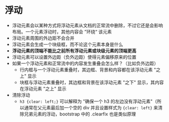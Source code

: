 # 浮动

- 浮动元素会以某种方式将浮动元素从文档的正常流中删除，不过它还是会影响布局。一个元素浮动时，其他内容会 ”环绕“ 该元素
- 浮动元素周围的外边距不会合并
- 浮动元素会生成一个块级框，而不论这个元素本身是什么
- **浮动元素的顶端不能比之前所有浮动元素或块级元素的顶端更高**
- 浮动元素可以设置外边距（负外边距）使得元素偏移原来的位置
- 如果一个浮动元素和正常流中的内容发生重叠会怎么样？（比如负外边距）
  - 行内框与一个浮动元素重叠时，其边框、背景和内容都在该浮动元素 "之上" 显示
  - 块框与浮动元素重叠时，其边框和背景在该浮动元素 "之下" 显示，其内容在浮动元素 "之上" 显示
- 清除浮动
  - `h3 {clear: left;}` 可以解释为 "确保一个 h3 的左边没有浮动元素"（所以通常在父元素最后加一个空的 div 并且设置样式为 `{clear: left}` 来清除兄弟元素的浮动，bootstrap 中的 .clearfix 也是类似原理